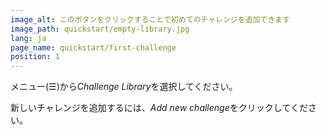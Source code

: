 ```yaml
---
image_alt: このボタンをクリックすることで初めてのチャレンジを追加できます
image_path: quickstart/empty-library.jpg
lang: ja
page_name: quickstart/first-challenge
position: 1
---
```


メニュー(&#x2630;)から*Challenge Library*を選択してください。

新しいチャレンジを追加するには、*Add new challenge*をクリックしてください。
